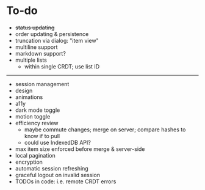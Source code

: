 # To-do

- ~~status updating~~
- order updating & persistence
- truncation via dialog: "item view"
- multiline support
- markdown support?
- multiple lists
  - within single CRDT; use list ID

---

- session management
- design
- animations
- a11y
- dark mode toggle
- motion toggle
- efficiency review
  - maybe commute changes; merge on server; compare hashes to know if to pull
  - could use IndexedDB API?
- max item size enforced before merge & server-side
- local pagination
- encryption
- automatic session refreshing
- graceful logout on invalid session
- TODOs in code: i.e. remote CRDT errors
